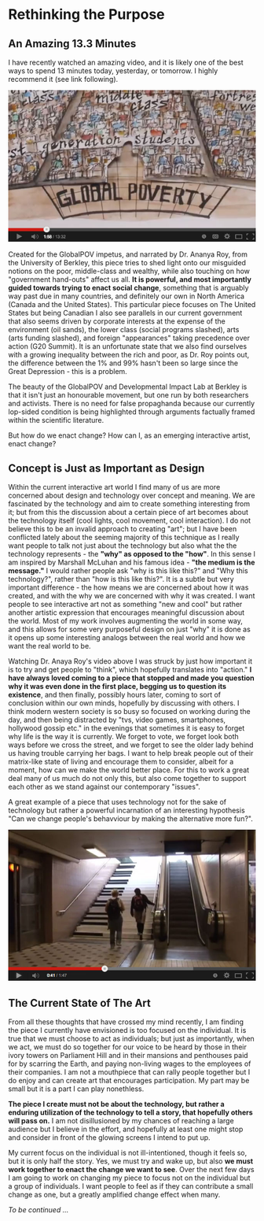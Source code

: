 # Rethinking the Purpose

## An Amazing 13.3 Minutes
I have recently watched an amazing video, and it is likely one of the best ways to spend 13 minutes today, yesterday, or tomorrow. I highly recommend it (see link following).

[![Alt text for your video](../project_images/VideoImage_Fake.jpg?raw=true)](https://www.youtube.com/watch?v=-rtySUhuokM)

Created for the GlobalPOV impetus, and narrated by Dr. Ananya Roy, from the University of Berkley, this piece tries to shed light onto our misguided notions on the poor, middle-class and wealthy, while also touching on how "government hand-outs" affect us all. __It is powerful, and most importantly guided towards trying to enact social change__, something that is arguably way past due in many countries, and definitely our own in North America (Canada and the United States). This particular piece focuses on The United States but being Canadian I also see parallels in our current government that also seems driven by corporate interests at the expense of the environment (oil sands), the lower class (social programs slashed), arts (arts funding slashed), and foreign "appearances" taking precedence over action (G20 Summit). It is an unfortunate state that we also find ourselves with a growing inequality between the rich and poor, as Dr. Roy points out, the difference between the 1% and 99% hasn't been so large since the Great Depression - this is a problem.

The beauty of the GlobalPOV and Developmental Impact Lab at Berkley is that it isn't just an honourable movement, but one run by both researchers and activists. There is no need for false propaghanda because our currently lop-sided condition is being highlighted through arguments factually framed within the scientific literature.

But how do we enact change? How can I, as an emerging interactive artist, enact change?

## Concept is Just as Important as Design

Within the current interactive art world I find many of us are more concerned about design and technology over concept and meaning. We are fascinated by the technology and aim to create something interesting from it; but from this the discussion about a certain piece of art becomes about the technology itself (cool lights, cool movement, cool interaction). I do not believe this to be an invalid approach to creating "art"; but I have been conflicted lately about the seeming majority of this technique as I really want people to talk not just about the technology but also what the the technology represents - the __"why" as opposed to the "how"__. In this sense I am inspired by Marshall McLuhan and his famous idea - __"the medium is the message."__ I would rather people ask "why is this like this?" and "Why this technology?", rather than "how is this like this?". It is a subtle but very important difference - the how means we are concerned about how it was created, and with the why we are concerned with why it was created. I want people to see interactive art not as something "new and cool" but rather another artistic expression that encourages meaningful discussion about the world. Most of my work involves augmenting the world in some way, and this allows for some very purposeful design on just "why" it is done as it opens up some interesting analogs between the real world and how we want the real world to be.

Watching Dr. Anaya Roy's video above I was struck by just how important it is to try and get people to "think", which hopefully translates into "action." __I have always loved coming to a piece that stopped and made you question why it was even done in the first place, begging us to question its existence__, and then finally, possibly hours later, coming to sort of conclusion within our own minds, hopefully by discussing with others. I think modern western society is so busy so focused on working during the day, and then being distracted by  "tvs, video games, smartphones, hollywood gossip etc." in the evenings that sometimes it is easy to forget why life is the way it is currently. We forget to vote, we forget look both ways before we cross the street, and we forget to see the older lady behind us having trouble carrying her bags. I want to help break people out of their matrix-like state of living and encourage them to consider, albeit for a moment, how can we make the world better place. For this to work a great deal many of us much do not only this, but also come together to support each other as we stand against our contemporary "issues".

A great example of a piece that uses technology not for the sake of technology but rather a powerful incarnation of an interesting hypothesis "Can we change people's behavviour by making the alternative more fun?".

[![Alt text for your video](../project_images/VideoImage_Fake_2.jpg?raw=true)](https://www.youtube.com/watch?v=2lXh2n0aPyw)

## The Current State of The Art

From all these thoughts that have crossed my mind recently, I am finding the piece I currently have envisioned is too focused on the individual. It is true that we must choose to act as individuals; but just as importantly, when we act, we must do so together for our voice to be heard by those in their ivory towers on Parliament Hill and in their mansions and penthouses paid for by scarring the Earth, and paying non-living wages to the employees of their companies. I am not a mouthpiece that can rally people together but I do enjoy and can create art that encourages participation. My part may be small but it is a part I can play nonethless. 

__The piece I create must not be about the technology, but rather a enduring utilization of the technology to tell a story, that hopefully others will pass on.__ I am not disillusioned by my chances of reaching a large audience but I believe in the effort, and hopefully at least one might stop and consider in front of the glowing screens I intend to put up.

My current focus on the individual is not ill-intentioned, though it feels so, but it is only half the story. Yes, we must try and wake up, but also __we must work together to enact the change we want to see__. Over the next few days I am going to work on changing my piece to focus not on the individual but a group of individuals. I want people to feel as if they can contribute a small change as one, but a greatly amplified change effect when many. 

_To be continued ..._
